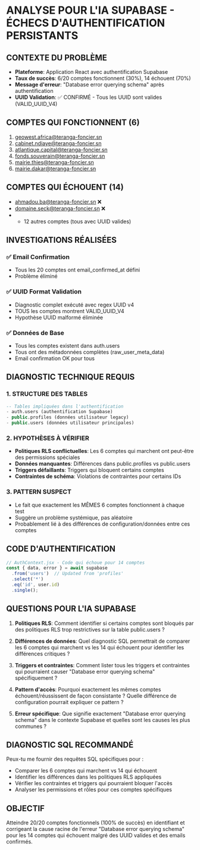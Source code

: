 # ANALYSE POUR L'IA SUPABASE - ÉCHECS D'AUTHENTIFICATION PERSISTANTS

## CONTEXTE DU PROBLÈME
- **Plateforme**: Application React avec authentification Supabase
- **Taux de succès**: 6/20 comptes fonctionnent (30%), 14 échouent (70%)
- **Message d'erreur**: "Database error querying schema" après authentification
- **UUID Validation**: ✅ CONFIRMÉ - Tous les UUID sont valides (VALID_UUID_V4)

## COMPTES QUI FONCTIONNENT (6)
1. geowest.africa@teranga-foncier.sn
2. cabinet.ndiaye@teranga-foncier.sn  
3. atlantique.capital@teranga-foncier.sn
4. fonds.souverain@teranga-foncier.sn
5. mairie.thies@teranga-foncier.sn
6. mairie.dakar@teranga-foncier.sn

## COMPTES QUI ÉCHOUENT (14)
- ahmadou.ba@teranga-foncier.sn ❌
- domaine.seck@teranga-foncier.sn ❌
- + 12 autres comptes (tous avec UUID valides)

## INVESTIGATIONS RÉALISÉES
### ✅ Email Confirmation
- Tous les 20 comptes ont email_confirmed_at défini
- Problème éliminé

### ✅ UUID Format Validation  
- Diagnostic complet exécuté avec regex UUID v4
- TOUS les comptes montrent VALID_UUID_V4
- Hypothèse UUID malformé éliminée

### ✅ Données de Base
- Tous les comptes existent dans auth.users
- Tous ont des métadonnées complètes (raw_user_meta_data)
- Email confirmation OK pour tous

## DIAGNOSTIC TECHNIQUE REQUIS

### 1. STRUCTURE DES TABLES
```sql
-- Tables impliquées dans l'authentification
- auth.users (authentification Supabase)
- public.profiles (données utilisateur legacy)  
- public.users (données utilisateur principales)
```

### 2. HYPOTHÈSES À VÉRIFIER
- **Politiques RLS conflictuelles**: Les 6 comptes qui marchent ont peut-être des permissions spéciales
- **Données manquantes**: Différences dans public.profiles vs public.users
- **Triggers défaillants**: Triggers qui bloquent certains comptes
- **Contraintes de schéma**: Violations de contraintes pour certains IDs

### 3. PATTERN SUSPECT
- Le fait que exactement les MÊMES 6 comptes fonctionnent à chaque test
- Suggère un problème systémique, pas aléatoire
- Probablement lié à des différences de configuration/données entre ces comptes

## CODE D'AUTHENTIFICATION
```javascript
// AuthContext.jsx - Code qui échoue pour 14 comptes
const { data, error } = await supabase
  .from('users')  // Updated from 'profiles' 
  .select('*')
  .eq('id', user.id)
  .single();
```

## QUESTIONS POUR L'IA SUPABASE
1. **Politiques RLS**: Comment identifier si certains comptes sont bloqués par des politiques RLS trop restrictives sur la table public.users ?

2. **Différences de données**: Quel diagnostic SQL permettrait de comparer les 6 comptes qui marchent vs les 14 qui échouent pour identifier les différences critiques ?

3. **Triggers et contraintes**: Comment lister tous les triggers et contraintes qui pourraient causer "Database error querying schema" spécifiquement ?

4. **Pattern d'accès**: Pourquoi exactement les mêmes comptes échouent/réussissent de façon consistante ? Quelle différence de configuration pourrait expliquer ce pattern ?

5. **Erreur spécifique**: Que signifie exactement "Database error querying schema" dans le contexte Supabase et quelles sont les causes les plus communes ?

## DIAGNOSTIC SQL RECOMMANDÉ
Peux-tu me fournir des requêtes SQL spécifiques pour :
- Comparer les 6 comptes qui marchent vs 14 qui échouent
- Identifier les différences dans les politiques RLS appliquées
- Vérifier les contraintes et triggers qui pourraient bloquer l'accès
- Analyser les permissions et rôles pour ces comptes spécifiques

## OBJECTIF
Atteindre 20/20 comptes fonctionnels (100% de succès) en identifiant et corrigeant la cause racine de l'erreur "Database error querying schema" pour les 14 comptes qui échouent malgré des UUID valides et des emails confirmés.
